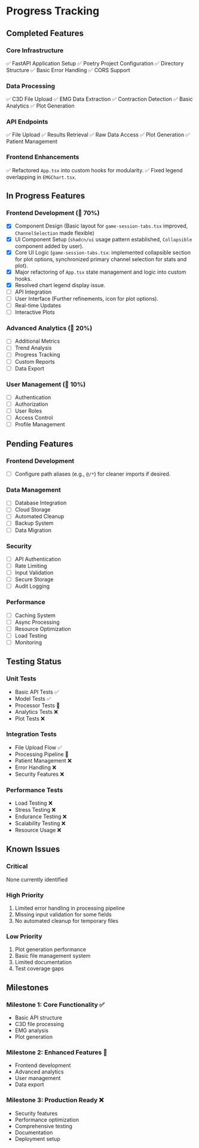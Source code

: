 # Progress Tracking

## Completed Features

### Core Infrastructure
✅ FastAPI Application Setup
✅ Poetry Project Configuration
✅ Directory Structure
✅ Basic Error Handling
✅ CORS Support

### Data Processing
✅ C3D File Upload
✅ EMG Data Extraction
✅ Contraction Detection
✅ Basic Analytics
✅ Plot Generation

### API Endpoints
✅ File Upload
✅ Results Retrieval
✅ Raw Data Access
✅ Plot Generation
✅ Patient Management

### Frontend Enhancements
✅ Refactored `App.tsx` into custom hooks for modularity.
✅ Fixed legend overlapping in `EMGChart.tsx`.

## In Progress Features

### Frontend Development (🚧 70%)
- [x] Component Design (Basic layout for `game-session-tabs.tsx` improved, `ChannelSelection` made flexible)
- [x] UI Component Setup (`shadcn/ui` usage pattern established, `Collapsible` component added by user).
- [x] Core UI Logic (`game-session-tabs.tsx`: implemented collapsible section for plot options, synchronized primary channel selection for stats and plot).
- [x] Major refactoring of `App.tsx` state management and logic into custom hooks.
- [x] Resolved chart legend display issue.
- [ ] API Integration
- [ ] User Interface (Further refinements, icon for plot options).
- [ ] Real-time Updates
- [ ] Interactive Plots

### Advanced Analytics (🚧 20%)
- [ ] Additional Metrics
- [ ] Trend Analysis
- [ ] Progress Tracking
- [ ] Custom Reports
- [ ] Data Export

### User Management (🚧 10%)
- [ ] Authentication
- [ ] Authorization
- [ ] User Roles
- [ ] Access Control
- [ ] Profile Management

## Pending Features

### Frontend Development
- [ ] Configure path aliases (e.g., `@/*`) for cleaner imports if desired.

### Data Management
- [ ] Database Integration
- [ ] Cloud Storage
- [ ] Automated Cleanup
- [ ] Backup System
- [ ] Data Migration

### Security
- [ ] API Authentication
- [ ] Rate Limiting
- [ ] Input Validation
- [ ] Secure Storage
- [ ] Audit Logging

### Performance
- [ ] Caching System
- [ ] Async Processing
- [ ] Resource Optimization
- [ ] Load Testing
- [ ] Monitoring

## Testing Status

### Unit Tests
- Basic API Tests ✅
- Model Tests ✅
- Processor Tests 🚧
- Analytics Tests ❌
- Plot Tests ❌

### Integration Tests
- File Upload Flow ✅
- Processing Pipeline 🚧
- Patient Management ❌
- Error Handling ❌
- Security Features ❌

### Performance Tests
- Load Testing ❌
- Stress Testing ❌
- Endurance Testing ❌
- Scalability Testing ❌
- Resource Usage ❌

## Known Issues

### Critical
None currently identified

### High Priority
1. Limited error handling in processing pipeline
2. Missing input validation for some fields
3. No automated cleanup for temporary files

### Low Priority
1. Plot generation performance
2. Basic file management system
3. Limited documentation
4. Test coverage gaps

## Milestones

### Milestone 1: Core Functionality ✅
- Basic API structure
- C3D file processing
- EMG analysis
- Plot generation

### Milestone 2: Enhanced Features 🚧
- Frontend development
- Advanced analytics
- User management
- Data export

### Milestone 3: Production Ready ❌
- Security features
- Performance optimization
- Comprehensive testing
- Documentation
- Deployment setup 
